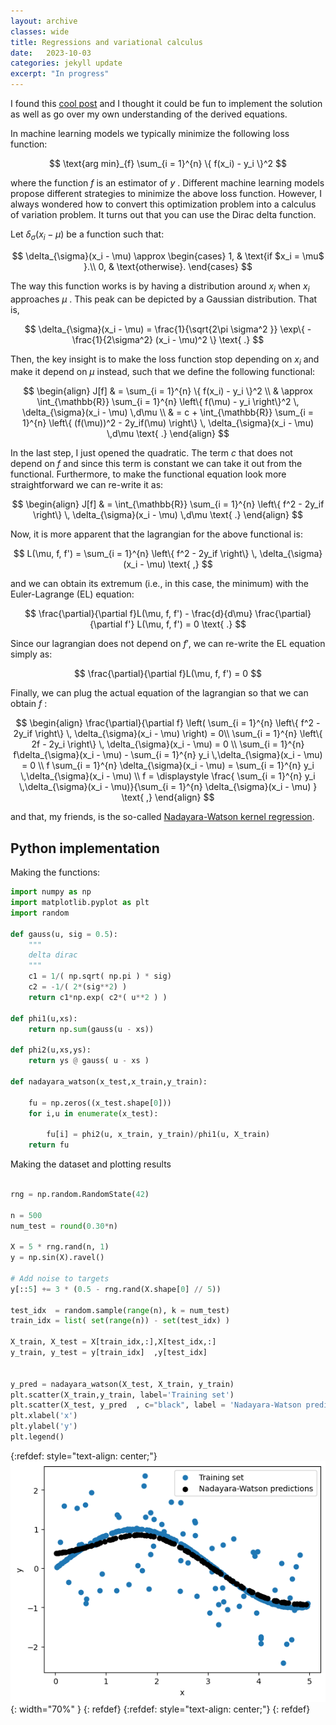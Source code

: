 ```yaml
---
layout: archive
classes: wide
title: Regressions and variational calculus
date:   2023-10-03
categories: jekyll update
excerpt: "In progress"
---
```



I found this [cool post](https://towardsdatascience.com/regularized-kernel-regression-from-a-variational-principle-d2b0c03eb919) and I thought it could be fun to implement the solution as well as go over my own understanding of the derived equations. 

In machine learning models we typically minimize the following loss function:

$$
\text{arg min}_{f} \sum_{i = 1}^{n} \{ f(x_i) - y_i  \}^2
$$

where the function $f$ is an estimator of $y$ . Different machine learning models propose different strategies to minimize the above loss function. However, I always wondered how to convert this optimization problem into a calculus of variation problem. It turns out that you can use the  Dirac delta function.

Let $\delta_{\sigma}(x_i - \mu)$ be a function such that:

$$
  \delta_{\sigma}(x_i - \mu) \approx \begin{cases}
                1, & \text{if $x_i = \mu$ }.\\
                0, & \text{otherwise}.
  \end{cases}
$$

The way this function works is by having a distribution around $x_i$ when $x_i$ approaches  $\mu$ . This peak can be depicted by a Gaussian distribution. That is, 

$$
\delta_{\sigma}(x_i - \mu) = \frac{1}{\sqrt{2\pi \sigma^2 }} \exp\{ -\frac{1}{2\sigma^2} (x_i - \mu)^2  \} \text{ .}
$$

Then, the key insight is to make the loss function stop depending on $x_i$ and make it depend on $\mu$ instead, such that we define the following functional:

$$
\begin{align}
J[f] & =  \sum_{i = 1}^{n} \{ f(x_i) - y_i  \}^2 \\
  & \approx  \int_{\mathbb{R}} \sum_{i = 1}^{n} \left\{ f(\mu) - y_i  \right\}^2 \, \delta_{\sigma}(x_i - \mu) \,d\mu \\
& = c + \int_{\mathbb{R}} \sum_{i = 1}^{n} \left\{ (f(\mu))^2 - 2y_if(\mu)  \right\} \, \delta_{\sigma}(x_i - \mu) \,d\mu \text{ .}
\end{align}
$$

In the last step, I just opened the quadratic. The term $c$ that does not depend on $f$ and since this term is constant we can take it out from the functional. Furthermore, to make the functional equation look more straightforward we can re-write it as:

$$
\begin{align}
J[f] & = \int_{\mathbb{R}} \sum_{i = 1}^{n} \left\{ f^2 - 2y_if  \right\} \, \delta_{\sigma}(x_i - \mu) \,d\mu \text{ .}
\end{align}
$$

Now, it is more apparent that the lagrangian for the above functional is:

$$
L(\mu, f, f') = \sum_{i = 1}^{n} \left\{ f^2 - 2y_if  \right\} \, \delta_{\sigma}(x_i - \mu) \text{ ,}
$$

and we can obtain its extremum (i.e., in this case, the minimum) with the Euler-Lagrange (EL) equation:

$$
\frac{\partial}{\partial f}L(\mu, f, f') - \frac{d}{d\mu}   \frac{\partial}{\partial f'} L(\mu, f, f')   = 0 \text{ .}
$$

Since our lagrangian does not depend on $f'$, we can re-write the EL equation simply as:

$$
\frac{\partial}{\partial f}L(\mu, f, f')   = 0
$$

Finally, we can plug the actual equation of the lagrangian so that we can obtain $f$ :

$$
\begin{align}
\frac{\partial}{\partial f} \left( \sum_{i = 1}^{n} \left\{ f^2 - 2y_if  \right\} \, \delta_{\sigma}(x_i - \mu)  \right)  = 0\\
\sum_{i = 1}^{n} \left\{ 2f - 2y_i  \right\} \, \delta_{\sigma}(x_i - \mu)  = 0 \\
\sum_{i = 1}^{n}  f\delta_{\sigma}(x_i - \mu) - \sum_{i = 1}^{n} y_i \,\delta_{\sigma}(x_i - \mu)  = 0 \\
f \sum_{i = 1}^{n}  \delta_{\sigma}(x_i - \mu)   = \sum_{i = 1}^{n} y_i \,\delta_{\sigma}(x_i - \mu) \\
f  = \displaystyle  \frac{ \sum_{i = 1}^{n} y_i \,\delta_{\sigma}(x_i - \mu)}{\sum_{i = 1}^{n}  \delta_{\sigma}(x_i - \mu) } \text{ ,}
\end{align}
$$

and that, my friends, is the so-called [Nadayara-Watson kernel regression](https://en.wikipedia.org/wiki/Kernel_regression).

## Python implementation

Making the functions:

```python
import numpy as np
import matplotlib.pyplot as plt
import random

def gauss(u, sig = 0.5):
    """
    delta dirac
    """
    c1 = 1/( np.sqrt( np.pi ) * sig)
    c2 = -1/( 2*(sig**2) )
    return c1*np.exp( c2*( u**2 ) )

def phi1(u,xs):
    return np.sum(gauss(u - xs))

def phi2(u,xs,ys):
    return ys @ gauss( u - xs ) 

def nadayara_watson(x_test,x_train,y_train):

    fu = np.zeros((x_test.shape[0]))
    for i,u in enumerate(x_test):

        fu[i] = phi2(u, x_train, y_train)/phi1(u, X_train)
    return fu
```

Making the dataset and plotting results

```python

rng = np.random.RandomState(42)

n = 500
num_test = round(0.30*n)

X = 5 * rng.rand(n, 1)
y = np.sin(X).ravel()

# Add noise to targets
y[::5] += 3 * (0.5 - rng.rand(X.shape[0] // 5))

test_idx  = random.sample(range(n), k = num_test)
train_idx = list( set(range(n)) - set(test_idx) )

X_train, X_test = X[train_idx,:],X[test_idx,:]
y_train, y_test = y[train_idx]  ,y[test_idx]


y_pred = nadayara_watson(X_test, X_train, y_train)
plt.scatter(X_train,y_train, label='Training set')
plt.scatter(X_test, y_pred  , c="black", label = 'Nadayara-Watson predictions')
plt.xlabel('x')
plt.ylabel('y')
plt.legend()
```

{:refdef: style="text-align: center;"}
![foo](/assets/images/nada_2.png){: width="70%" }
{: refdef}
{:refdef: style="text-align: center;"}
{: refdef}





